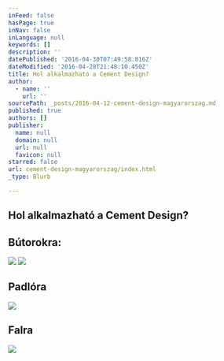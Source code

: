 ```yaml
---
inFeed: false
hasPage: true
inNav: false
inLanguage: null
keywords: []
description: ''
datePublished: '2016-04-30T07:49:58.816Z'
dateModified: '2016-04-28T21:48:10.450Z'
title: Hol alkalmazható a Cement Design?
author:
  - name: ''
    url: ''
sourcePath: _posts/2016-04-12-cement-design-magyarorszag.md
published: true
authors: []
publisher:
  name: null
  domain: null
  url: null
  favicon: null
starred: false
url: cement-design-magyarorszag/index.html
_type: Blurb

---
```

## Hol alkalmazható a Cement Design?

## Bútorokra:
![](https://the-grid-user-content.s3-us-west-2.amazonaws.com/f2c56ac0-cfa7-4c84-8d98-338339318c91.jpg)
![](https://the-grid-user-content.s3-us-west-2.amazonaws.com/025caa02-5ca5-4eda-b6e7-a82037ad8b43.jpg)

## Padlóra
![](https://the-grid-user-content.s3-us-west-2.amazonaws.com/93627977-36a8-4152-8d1e-aadf9095242a.jpg)

## Falra
![](https://the-grid-user-content.s3-us-west-2.amazonaws.com/39807654-200f-4ebd-b007-1d18e6bb42d2.jpg)